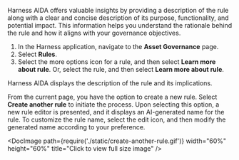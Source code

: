 Harness AIDA offers valuable insights by providing a description of the rule along with a clear and concise description of its purpose, functionality, and potential impact. This information helps you understand the rationale behind the rule and how it aligns with your governance objectives.
1. In the Harness application, navigate to the **Asset Governance** page.
2. Select **Rules**.
3. Select the more options icon for a rule, and then select **Learn more about rule**. Or, select the rule, and then select **Learn more about rule**.

 Harness AIDA displays the description of the rule and its implications.

From the current page, you have the option to create a new rule. Select **Create another rule** to initiate the process. Upon selecting this option, a new rule editor is presented, and it displays an AI-generated name for the rule. To customize the rule name, select the edit icon, and then modify the generated name according to your preference.

  <DocImage path={require('./static/create-another-rule.gif')} width="60%" height="60%" title="Click to view full size image" />
